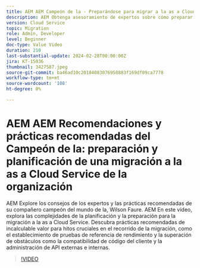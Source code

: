 ```yaml
---
title: AEM AEM Campeón de la - Preparándose para migrar a la as a Cloud Service de la
description: AEM Obtenga asesoramiento de expertos sobre cómo preparar y planificar la migración a la as a Cloud Service AEM de la de Wilson Faure.
version: Cloud Service
topic: Migration
role: Admin, Developer
level: Beginner
doc-type: Value Video
duration: 210
last-substantial-update: 2024-02-28T00:00:00Z
jira: KT-15036
thumbnail: 3427587.jpeg
source-git-commit: ba46ad10c20184083076950883f169df09ca7778
workflow-type: tm+mt
source-wordcount: '108'
ht-degree: 0%

---
```



# AEM AEM Recomendaciones y prácticas recomendadas del Campeón de la: preparación y planificación de una migración a la as a Cloud Service de la organización

AEM Explore los consejos de los expertos y las prácticas recomendadas de su compañero campeón del mundo de la, Wilson Faure. AEM En este vídeo, explora las complejidades de la planificación y la preparación para la migración a la as a Cloud Service. Descubra prácticas recomendadas de incalculable valor para hitos cruciales en el recorrido de la migración, como el establecimiento de pruebas de referencia de rendimiento y la superación de obstáculos como la compatibilidad de código del cliente y la administración de API externas e internas.

>[!VIDEO](https://video.tv.adobe.com/v/3427587/?learn=on)
